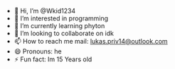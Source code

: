 - 👋 Hi, I’m @Wkid1234
- 👀 I’m interested in programming
- 🌱 I’m currently learning phyton
- 💞️ I’m looking to collaborate on idk
- 📫 How to reach me mail: lukas.priv14@outlook.com
- 😄 Pronouns: he 
- ⚡ Fun fact: Im 15 Years old

<!---
Wkid1234/Wkid1234 is a ✨ special ✨ repository because its `README.md` (this file) appears on your GitHub profile.
You can click the Preview link to take a look at your changes.
--->
